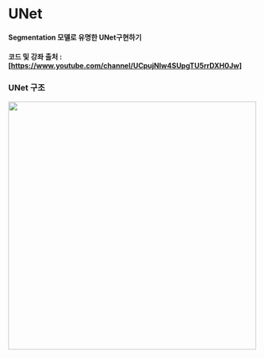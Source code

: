 # UNet

#### Segmentation 모델로 유명한 UNet구현하기

#### 코드 및 강좌 출처 : [https://www.youtube.com/channel/UCpujNlw4SUpgTU5rrDXH0Jw]



### UNet 구조
<img width="500" src="https://user-images.githubusercontent.com/17904547/81425507-af44dd00-9192-11ea-8a21-becfa1a3801e.png">
